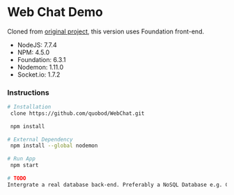 <h1>Web Chat Demo</h1>

<p>Cloned from <a href="https://github.com/quauab/WebChatDemoApp.git">original project</a>, this version uses Foundation front-end.</p>


<ul>
    <li>NodeJS: 7.7.4</li>
    <li>NPM: 4.5.0</li>       
    <li>Foundation: 6.3.1</li>
    <li>Nodemon: 1.11.0</li>
    <li>Socket.io: 1.7.2</li>
</ul>

<h3>Instructions</h3>

```bash
# Installation
 clone https://github.com/quobod/WebChat.git
 
 npm install
 
# External Dependency
 npm install --global nodemon
 
# Run App
 npm start
 
# TODO
Intergrate a real database back-end. Preferably a NoSQL Database e.g. CouchDB, MongoDB etc.
```
